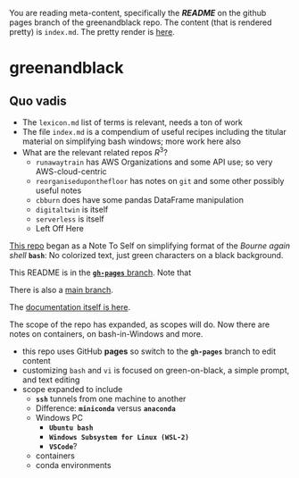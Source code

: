 You are reading meta-content, specifically the ***README*** on the github pages branch of the greenandblack repo. 
The content (that is rendered pretty) is `index.md`. The pretty render is [here](https://robfatland.github.io/greenandblack).


# greenandblack

## Quo vadis

- The `lexicon.md` list of terms is relevant, needs a ton of work
- The file `index.md` is a compendium of useful recipes including the titular material on simplifying bash windows; more work here also
- What are the relevant related repos $R^3$?
    - `runawaytrain` has AWS Organizations and some API use; so very AWS-cloud-centric 
    - `reorganiseduponthefloor` has notes on `git` and some other possibly useful notes
    - `cbburn` does have some pandas DataFrame manipulation
    - `digitaltwin` is itself
    - `serverless` is itself
    - Left Off Here


[This repo](https://github.com/robfatland/greenandblack/tree/main)
began as a Note To Self on simplifying format of the *Bourne again shell* **`bash`**: 
No colorized text, just green characters on a black background.


This README is in the 
[**`gh-pages`** branch](https://github.com/robfatland/greenandblack/tree/gh-pages).
Note that 

There is also a [main branch](https://github.com/robfatland/greenandblack/tree/main).


The [documentation itself is here](https://robfatland.github.io/greenandblack).


The scope of the repo has expanded, as scopes will do. Now there are notes on containers, 
on bash-in-Windows and more.


- this repo uses GitHub **pages** so switch to the **`gh-pages`** branch to edit content
- customizing `bash` and `vi` is focused on green-on-black, a simple prompt, and text editing
- scope expanded to include
    - **`ssh`** tunnels from one machine to another
    - Difference: **`miniconda`** versus **`anaconda`**
    - Windows PC
        - **`Ubuntu bash`**
        - **`Windows Subsystem for Linux (WSL-2)`**
        - **`VSCode`**?
    - containers
    - conda environments
